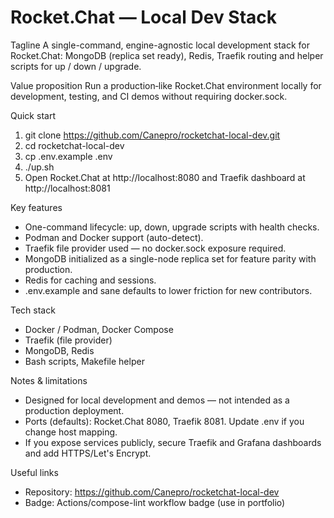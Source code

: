 # Rocket.Chat — Local Dev Stack

Tagline
A single-command, engine-agnostic local development stack for Rocket.Chat: MongoDB (replica set ready), Redis, Traefik routing and helper scripts for up / down / upgrade.

Value proposition
Run a production‑like Rocket.Chat environment locally for development, testing, and CI demos without requiring docker.sock.

Quick start
1. git clone https://github.com/Canepro/rocketchat-local-dev.git
2. cd rocketchat-local-dev
3. cp .env.example .env
4. ./up.sh
5. Open Rocket.Chat at http://localhost:8080 and Traefik dashboard at http://localhost:8081

Key features
- One-command lifecycle: up, down, upgrade scripts with health checks.
- Podman and Docker support (auto-detect).
- Traefik file provider used — no docker.sock exposure required.
- MongoDB initialized as a single-node replica set for feature parity with production.
- Redis for caching and sessions.
- .env.example and sane defaults to lower friction for new contributors.

Tech stack
- Docker / Podman, Docker Compose
- Traefik (file provider)
- MongoDB, Redis
- Bash scripts, Makefile helper

Notes & limitations
- Designed for local development and demos — not intended as a production deployment.
- Ports (defaults): Rocket.Chat 8080, Traefik 8081. Update .env if you change host mapping.
- If you expose services publicly, secure Traefik and Grafana dashboards and add HTTPS/Let's Encrypt.

Useful links
- Repository: https://github.com/Canepro/rocketchat-local-dev
- Badge: Actions/compose-lint workflow badge (use in portfolio)
